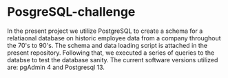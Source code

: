 # PosgreSQL-challenge

In the present project we utilize PostgreSQL to create a schema for a relatiaonal database on historic employee data from a company throughout the 70's to 90's. The schema and data loading script is attached in the present repository. Following that, we executed a series of queries to the databse to test the database sanity. 
The current software versions utilized are: pgAdmin 4 and Postgresql 13.
